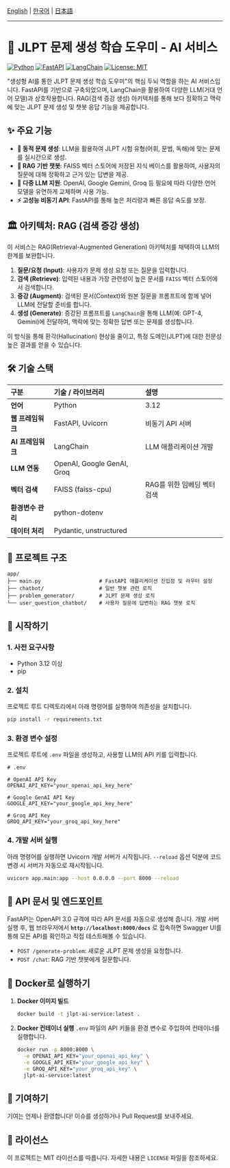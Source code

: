 [English](./README.md) | [한국어](./README.ko.md) | [日本語](./README.ja.md)

---

# 🧠 JLPT 문제 생성 학습 도우미 - AI 서비스

[![Python](https://img.shields.io/badge/Python-3.12-blue.svg)](#-tech-stack)
[![FastAPI](https://img.shields.io/badge/FastAPI-0.110-green.svg)](#-tech-stack)
[![LangChain](https://img.shields.io/badge/LangChain-0.1-purple.svg)](#-tech-stack)
[![License: MIT](https://img.shields.io/badge/License-MIT-yellow.svg)](./LICENSE)

"생성형 AI를 통한 JLPT 문제 생성 학습 도우미"의 핵심 두뇌 역할을 하는 AI 서비스입니다. FastAPI를 기반으로 구축되었으며, LangChain을 활용하여 다양한 LLM(거대 언어 모델)과 상호작용합니다. RAG(검색 증강 생성) 아키텍처를 통해 보다 정확하고 맥락에 맞는 JLPT 문제 생성 및 챗봇 응답 기능을 제공합니다.

## ✨ 주요 기능

- **🤖 동적 문제 생성**: LLM을 활용하여 JLPT 시험 유형(어휘, 문법, 독해)에 맞는 문제를 실시간으로 생성.
- **💬 RAG 기반 챗봇**: FAISS 벡터 스토어에 저장된 지식 베이스를 활용하여, 사용자의 질문에 대해 정확하고 근거 있는 답변을 제공.
- **🔄 다중 LLM 지원**: OpenAI, Google Gemini, Groq 등 필요에 따라 다양한 언어 모델을 유연하게 교체하며 사용 가능.
- **⚡️ 고성능 비동기 API**: FastAPI를 통해 높은 처리량과 빠른 응답 속도를 보장.

## 🏛️ 아키텍처: RAG (검색 증강 생성)

이 서비스는 RAG(Retrieval-Augmented Generation) 아키텍처를 채택하여 LLM의 한계를 보완합니다.

1.  **질문/요청 (Input)**: 사용자가 문제 생성 요청 또는 질문을 입력합니다.
2.  **검색 (Retrieve)**: 입력된 내용과 가장 관련성이 높은 문서를 `FAISS` 벡터 스토어에서 검색합니다.
3.  **증강 (Augment)**: 검색된 문서(Context)와 원본 질문을 프롬프트에 함께 넣어 LLM에 전달할 준비를 합니다.
4.  **생성 (Generate)**: 증강된 프롬프트를 `LangChain`을 통해 LLM(예: GPT-4, Gemini)에 전달하여, 맥락에 맞는 정확한 답변 또는 문제를 생성합니다.

이 방식을 통해 환각(Hallucination) 현상을 줄이고, 특정 도메인(JLPT)에 대한 전문성 높은 결과를 얻을 수 있습니다.

## 🛠️ 기술 스택

| 구분 | 기술 / 라이브러리 | 설명 |
| :--- | :--- | :--- |
| **언어** | Python | 3.12 |
| **웹 프레임워크** | FastAPI, Uvicorn | 비동기 API 서버 |
| **AI 프레임워크** | LangChain | LLM 애플리케이션 개발 |
| **LLM 연동** | OpenAI, Google GenAI, Groq | |
| **벡터 검색** | FAISS (faiss-cpu) | RAG를 위한 임베딩 벡터 검색 |
| **환경변수 관리**| python-dotenv | |
| **데이터 처리** | Pydantic, unstructured | |

## 📂 프로젝트 구조

```
app/
├── main.py                   # FastAPI 애플리케이션 진입점 및 라우터 설정
├── chatbot/                  # 일반 챗봇 관련 로직
├── problem_generator/        # JLPT 문제 생성 로직
└── user_question_chatbot/    # 사용자 질문에 답변하는 RAG 챗봇 로직
```

## 🚀 시작하기

### 1. 사전 요구사항

- Python 3.12 이상
- pip

### 2. 설치

프로젝트 루트 디렉토리에서 아래 명령어를 실행하여 의존성을 설치합니다.
```bash
pip install -r requirements.txt
```

### 3. 환경 변수 설정

프로젝트 루트에 `.env` 파일을 생성하고, 사용할 LLM의 API 키를 입력합니다.

```
# .env

# OpenAI API Key
OPENAI_API_KEY="your_openai_api_key_here"

# Google GenAI API Key
GOOGLE_API_KEY="your_google_api_key_here"

# Groq API Key
GROQ_API_KEY="your_groq_api_key_here"
```

### 4. 개발 서버 실행

아래 명령어를 실행하면 Uvicorn 개발 서버가 시작됩니다. `--reload` 옵션 덕분에 코드 변경 시 서버가 자동으로 재시작됩니다.
```bash
uvicorn app.main:app --host 0.0.0.0 --port 8000 --reload
```

## 📖 API 문서 및 엔드포인트

FastAPI는 OpenAPI 3.0 규격에 따라 API 문서를 자동으로 생성해 줍니다. 개발 서버 실행 후, 웹 브라우저에서 **`http://localhost:8000/docs`** 로 접속하면 Swagger UI를 통해 모든 API를 확인하고 직접 테스트해볼 수 있습니다.

- `POST /generate-problem`: 새로운 JLPT 문제 생성을 요청합니다.
- `POST /chat`: RAG 기반 챗봇에게 질문합니다.

## 🐳 Docker로 실행하기

1.  **Docker 이미지 빌드**
    ```bash
    docker build -t jlpt-ai-service:latest .
    ```

2.  **Docker 컨테이너 실행**
    `.env` 파일의 API 키들을 환경 변수로 주입하여 컨테이너를 실행합니다.
    ```bash
    docker run -p 8000:8000 \
      -e OPENAI_API_KEY="your_openai_api_key" \
      -e GOOGLE_API_KEY="your_google_api_key" \
      -e GROQ_API_KEY="your_groq_api_key" \
      jlpt-ai-service:latest
    ```

## 🤝 기여하기

기여는 언제나 환영합니다! 이슈를 생성하거나 Pull Request를 보내주세요.

## 📄 라이선스

이 프로젝트는 MIT 라이선스를 따릅니다. 자세한 내용은 `LICENSE` 파일을 참조하세요.
